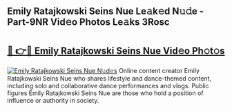 ## Emily Ratajkowski Seins Nue Le𝚊k𝚎d N𝚞𝚍e - Part-9NR Vid𝚎o Photos Le𝚊ks 3Rosc

# <h2><a href="http://fb672j.evod.top/?m=Emily+Ratajkowski+Seins+Nue">🔗 👉🔴 Emily Ratajkowski Seins Nue Vid𝚎o Ph𝚘t𝚘s</a></h2>

[![Emily Ratajkowski Seins Nue N𝚞d𝚎s](https://i.imgur.com/8V9OHl7.gif)](http://fb672j.evod.top/?m=Emily+Ratajkowski+Seins+Nue)
Online content creator Emily Ratajkowski Seins Nue who shares lifestyle and dance-themed content, including solo and collaborative dance performances and vlogs. Public figures Emily Ratajkowski Seins Nue are those who hold a position of influence or authority in society. 
